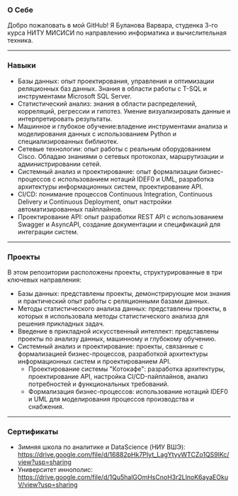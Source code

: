 ### О Себе
Добро пожаловать в мой GitHub! Я Буланова Варвара, студенка 3-го курса НИТУ МИСИСИ по направлению информатика и вычислительная техника.

---

### Навыки 

- Базы данных: опыт проектирования, управления и оптимизации реляционных баз данных. Знания в области работы с T-SQL и инструментами Microsoft SQL Server.
- Статистический анализ: знания в области распределений, корреляций, регрессии и гипотез. Умение визуализировать данные и интерпретировать результаты.
- Машинное и глубокое обучение:владение инструментами анализа и моделирования данных с использованием Python и специализированных библиотек.
- Сетевые технологии: опыт работы с реальным оборудованием Cisco. Обладаю знаниями о сетевых протоколах, маршрутизации и администрировании сетей.
- Системный анализ и проектирование: опыт формализации бизнес-процессов с использованием нотаций IDEF0 и UML, разработка архитектуры информационных систем, проектирование API.
- CI/CD: понимание процессов Continuous Integration, Continuous Delivery и Continuous Deployment, опыт настройки автоматизированных пайплайнов.
- Проектирование API: опыт разработки REST API с использованием Swagger и AsyncAPI, создание документации и спецификаций для интеграции систем.

---

### Проекты
В этом репозитории расположены проекты, структурированные в три ключевых направления:

- Базы данных: представлены проекты, демонстрирующие мои знания и практический опыт работы с реляционными базами данных. 
- Методы статистического анализа данных: представлены проекты, в которых я использовала методы статистического анализа для решения прикладных задач. 
- Введение в прикладной искусственный интеллект: представлены проекты по анализу данных, машинному и глубокому обучению.
- Системный анализ и проектирование: проекты, связанные с формализацией бизнес-процессов, разработкой архитектуры информационных систем и проектированием API.
    - Проектирование системы "Котокафе": разработка архитектуры, проектирование API, настройка CI/CD-пайплайнов, анализ потребностей и функциональных требований.
    - Формализация бизнес-процессов: использование нотаций IDEF0 и UML для моделирования процессов производства и снабжения.

--- 
### Сертификаты 

- Зимняя школа по аналитике и DataScience (НИУ ВШЭ): https://drive.google.com/file/d/16882pHk7PIyt_LagYtyyWTCZo1QS9lKc/view?usp=sharing
- Университет иннополис: https://drive.google.com/file/d/1Qu5halGOmHsCnoH3r2LlnoK6ayaEOkuV/view?usp=sharing
